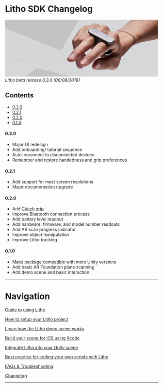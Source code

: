 # Litho SDK Changelog

![Banner image](Images/banner1.jpg)
_Litho beta release 0.3.0 (06/08/2019)_

## Contents

* [0.3.0](#030)
* [0.2.1](#021)
* [0.2.0](#020)
* [0.1.0](#010)

#### 0.3.0

* Major UI redesign
* Add onboarding/ tutorial sequence
* Auto-reconnect to disconnected devices
* Remember and restore handedness and grip preferences

#### 0.2.1

* Add support for most screen resolutions
* Major documentation upgrade

#### 0.2.0

* Add [Clutch grip](../using-litho#clutch-grip)
* Improve Bluetooth connection process
* Add battery level readout
* Add hardware, firmware, and model number readouts
* Add AR scan progress indicator
* Improve object manipulation
* Improve Litho tracking

#### 0.1.0

* Make package compatible with more Unity versions
* Add basic AR Foundation plane scanning
* Add demo scene and basic interaction

---

# Navigation

[Guide to using Litho](UsingLitho.md)

[How to setup your Litho project](ProjectSetup.md)

[Learn how the Litho demo scene works](DemoScene.md)

[Build your scene for iOS using Xcode](BuildXcode.md)

[Integrate Litho into your Unity scene](UnityIntegration.md)

[Best practice for coding your own scripts with Litho](UnityScripting.md)

[FAQs & Troubleshooting](FAQ.md)

[Changelog](Changelog.md)

---
